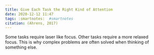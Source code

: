 ```yaml
---
title: Give Each Task the Right Kind of Attention
date: 2020-12-12 11:47
tags: :smartnotes:  #smartnotes 
citation: (Ahrens, 2017)
---
```

Some tasks require laser like focus. Other tasks require a more relaxed focus. This is why complex problems are often solved when thinking of something else.
